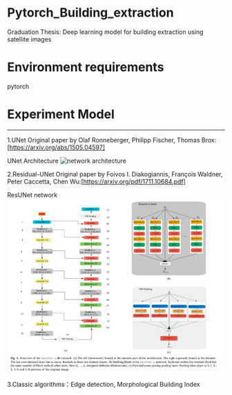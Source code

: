 # Pytorch_Building_extraction
Graduation Thesis: Deep learning model for building extraction using satellite images
# Environment requirements
pytorch
# Experiment Model
----
1.UNet
Original paper by Olaf Ronneberger, Philipp Fischer, Thomas Brox: [https://arxiv.org/abs/1505.04597]

UNet Architecture
![network architecture](https://i.imgur.com/jeDVpqF.png)

2.Residual-UNet
Original paper by Foivos I. Diakogiannis, François Waldner, Peter Caccetta, Chen Wu:[https://arxiv.org/pdf/1711.10684.pdf]

ResUNet network
![residual unet](https://github.com/JifeiWang-WHU/Pytorch_Building_extraction/blob/master/Keras-Residual%20Unet/ResUNet-1%20network.png)

3.Classic algorithms：Edge detection, Morphological Building Index
